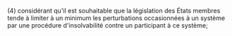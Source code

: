 (4) considérant qu'il est souhaitable que la législation des États membres tende à limiter à un minimum les perturbations occasionnées à un système par une procédure d'insolvabilité contre un participant à ce système;